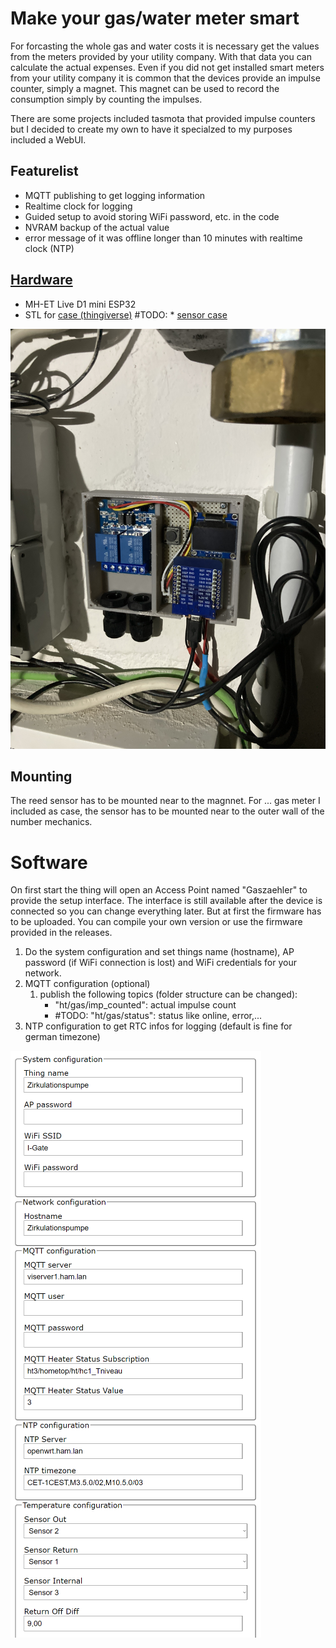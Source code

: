# Make your gas/water meter smart
For forcasting the whole gas and water costs it is necessary get the values from the meters provided by your utility company. With that data you can calculate the actual expenses. Even if you did not get installed smart meters from your utility company it is common that the devices provide an impulse counter, simply a magnet. This magnet can be used to record the consumption simply by counting the impulses. 

There are some projects included tasmota that provided impulse counters but I decided to create my own to have it specialzed to my purposes included a WebUI.

## Featurelist
* MQTT publishing to get logging information
* Realtime clock for logging
* Guided setup to avoid storing WiFi password, etc. in the code
* NVRAM backup of the actual value
* error message of it was offline longer than 10 minutes with realtime clock (NTP)

## [Hardware](docs/schema.pdf)
* MH-ET Live D1 mini ESP32
* STL for [case (thingiverse)](https://www.thingiverse.com/thing:4871082)
#TODO: * [sensor case](docs/Warmwasserpumpe(2).stl)

![Case with components mounted](img/Case%20with%20components.JPG)

## Mounting
The reed sensor has to be mounted near to the magnnet. For ... gas meter I included as case, the sensor has to be mounted  near to the outer wall of the number mechanics.

# Software
On first start the thing will open an Access Point named "Gaszaehler" to provide the setup interface. The interface is still available after the device is connected so you can change everything later. But at first the firmware has to be uploaded. You can compile your own version or use the firmware provided in the releases.

1. Do the system configuration and set things name (hostname), AP password (if WiFi connection is lost) and WiFi credentials for your network.
2. MQTT configuration (optional)
   1. publish the following topics (folder structure can be changed):
      * "ht/gas/imp_counted": actual impulse count
      * #TODO: "ht/gas/status": status like online, error,...
3. NTP configuration to get RTC infos for logging (default is fine for german timezone)

![config page](img/opera_2022-10-31%20213941.png)